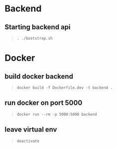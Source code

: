 # Backend

## Starting backend api

> `. ./bootstrap.sh`

# Docker

## build docker backend

> `docker build -f Dockerfile.dev -t backend .`

## run docker on port 5000

> `docker run --rm -p 5000:5000 backend`

## leave virtual env

> `deactivate`
